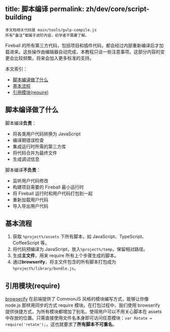 title: 脚本编译
permalink: zh/dev/core/script-building
---

``` plain
本文档相关代码是 main/tools/gulp-compile.js
所有“备注”都属于进阶内容，初学者不需要了解。
```

Fireball 的所有第三方代码，包括项目和插件代码，都会经过内部重新编译后才加载进来。这些操作由编辑器自动完成，本教程只谈一些注意事项。这部分内容的变更会比较频繁，将来会加入更多标准的支持。

本文索引：
- [脚本编译做了什么](#intro)
- [基本流程](#pipeline)
- [引用模块(require)](#require)

## <a name="intro"></a>脚本编译做了什么

脚本编译**负责**：
- 将各类用户代码转换为 JavaScript
- 编译期错误检查
- 集成运行时所需的第三方库
- 将代码合并为最终文件
- 生成调试信息

脚本编译**不负责**：
- 监听用户代码修改
- 构建项目需要的 Fireball 最小运行时
- 将 Fireball 运行时和用户代码打包到一起
- 重新加载用户代码
- 导入导出用户代码

## <a name="pipeline"></a>基本流程

1. 获取 `%project%/assets` 下所有脚本，如  JavaScript、TypeScript、CoffeeScript 等。
2. 将代码预编译为 JavaScript，放入`%project%/temp`，保留相对路径。
3. 生成**主文件**，用来 require 所有上个步骤生成的脚本。
4. 通过**browserify**，将主文件包含的所有脚本打包成为 `%project%/library/bundle.js`。

## <a name="require"></a>引用模块(require)

[browserify](http://browserify.org/) 在前端提供了 CommonJS 风格的模块编写方式，能够让你像 node.js 那样用同步的方式 require 模块。在打包过程中，我们使用 browserify 提供快捷方式，为所有模块都增加了别名，使得用户可以不用关心脚本在 assets 中存放的位置。只需直接使用文件名本身即可访问任意模块：`var Rotate = require('rotate');`，这也就要求了**所有脚本不可重名**。
